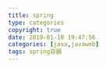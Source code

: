 ```yaml
---
title: spring
type: categories
copyright: true
date: 2019-01-10 19:47:56
categories: [java,javaweb]
tags: spring容器
---
```

